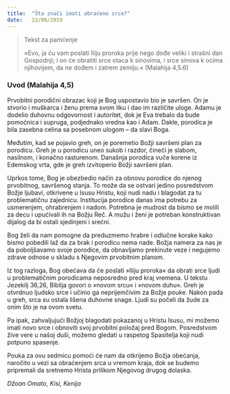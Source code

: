 ```yaml
---
title:  "Šta znači imati obraćeno srce?"
date:   22/06/2019
---
```


> <p>Tekst za pamćenje</p>
> »Evo, ja ću vam poslati Iliju proroka prije nego dođe veliki i strašni dan Gospodnji; i on će obratiti srce otaca k sinovima, i srce sinova k ocima njihovijem, da ne dođem i zatrem zemlju.« (Malahija 4,5.6)

### Uvod (Malahija 4,5)

Prvobitni porodični obrazac koji je Bog uspostavio bio je savršen. On je stvorio i muškarca i ženu prema svom liku i dao im različite uloge. Adamu je dodelio duhovnu odgovornost i autoritet, dok je Eva trebalo da bude pomoćnica i supruga, podjednako vredna kao i Adam.  Dakle, porodica je bila zasebna celina sa posebnom ulogom – da slavi Boga.

Međutim, kad se pojavio greh, on je poremetio Božji savršeni plan za porodicu. Greh je u porodicu uneo sukob i razdor, čineći je slabom, nasilnom, i konačno rasturenom. Današnja porodica vuče korene iz Edemskog vrta, gde je greh izvitoperio Božji savršeni plan.

Uprkos tome, Bog je obezbedio način za obnovu porodice do njenog prvobitnog, savršenog stanja. To može da se ostvari  jedino posredstvom Božje ljubavi, otkrivene u Isusu Hristu, koji nudi nadu i blagodat za tu problematičnu zajednicu. Institucija porodice danas ima potrebu za usmerenjem, ohrabrenjem i nadom. Potrebna je mudrost da bismo se molili za decu i upućivali ih na Božju Reč. A mužu i ženi je potreban konstruktivan dijalog da bi ostali sjedinjeni i srećni.

Bog želi da nam pomogne da preduzmemo hrabre i odlučne korake kako bismo pobedili laž da za brak i porodicu nema nade. Božja namera za nas je da poboljšavamo svoje porodice, da obnavljamo prekinute veze i negujemo zdrave odnose u skladu s Njegovim prvobitnim planom.

Iz tog razloga, Bog obećava da će poslati »Iliju proroka« da obrati srce ljudi u problematičnim porodicama neposredno pred kraj vremena.  U tekstu Jezekilj 36,26,  Biblija govori o »novom srcu« i »novom duhu«. Greh je otvrdnuo ljudsko srce i učinio ga neprijemčivim za Božje pouke. Nakon pada u greh, srca su ostala lišena duhovne snage. Ljudi su počeli da žude za onim što je na ovom svetu.

Pa ipak, zahvaljujući Božjoj blagodati pokazanoj u Hristu Isusu, mi možemo imati novo srce i obnoviti svoj prvobitni položaj pred Bogom. Posredstvom žive vere u našoj duši, možemo gledati u raspetog Spasitelja koji nudi potpuno spasenje.

Pouka za ovu sedmicu pomoći će nam da otkrijemo Božja obećanja, naročito u vezi sa obraćenjem srca u vremom kraja, dok se budemo pripremali da sretnemo Hrista prilikom Njegovog drugog dolaska.

*Džoan Omato, Kisi, Kenija*
